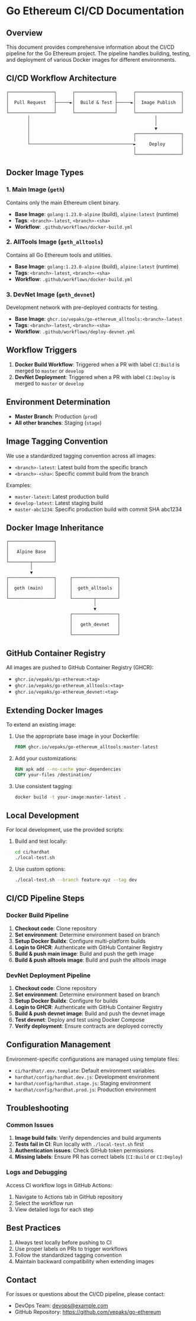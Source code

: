 # Go Ethereum CI/CD Documentation

## Overview

This document provides comprehensive information about the CI/CD pipeline for the Go Ethereum project. The pipeline handles building, testing, and deployment of various Docker images for different environments.

## CI/CD Workflow Architecture

```
┌─────────────────┐      ┌───────────────┐      ┌─────────────────┐
│                 │      │               │      │                 │
│  Pull Request   ├─────►│  Build & Test ├─────►│  Image Publish  │
│                 │      │               │      │                 │
└─────────────────┘      └───────────────┘      └─────────────────┘
        │                                               │
        │                                               │
        │                                               ▼
        │                                       ┌─────────────────┐
        │                                       │                 │
        └───────────────────────────────────────►     Deploy      │
                                                │                 │
                                                └─────────────────┘
```

## Docker Image Types

### 1. Main Image (`geth`)

Contains only the main Ethereum client binary.

- **Base Image**: `golang:1.23.0-alpine` (build), `alpine:latest` (runtime)
- **Tags**: `<branch>-latest`, `<branch>-<sha>`
- **Workflow**: `.github/workflows/docker-build.yml`

### 2. AllTools Image (`geth_alltools`)

Contains all Go Ethereum tools and utilities.

- **Base Image**: `golang:1.23.0-alpine` (build), `alpine:latest` (runtime)
- **Tags**: `<branch>-latest`, `<branch>-<sha>`
- **Workflow**: `.github/workflows/docker-build.yml`

### 3. DevNet Image (`geth_devnet`)

Development network with pre-deployed contracts for testing.

- **Base Image**: `ghcr.io/vepaks/go-ethereum_alltools:<branch>-latest`
- **Tags**: `<branch>-latest`, `<branch>-<sha>`
- **Workflow**: `.github/workflows/deploy-devnet.yml`

## Workflow Triggers

1. **Docker Build Workflow**: Triggered when a PR with label `CI:Build` is merged to `master` or `develop`
2. **DevNet Deployment**: Triggered when a PR with label `CI:Deploy` is merged to `master` or `develop`

## Environment Determination

- **Master Branch**: Production (`prod`)
- **All other branches**: Staging (`stage`)

## Image Tagging Convention

We use a standardized tagging convention across all images:

- `<branch>-latest`: Latest build from the specific branch
- `<branch>-<sha>`: Specific commit build from the branch

Examples:
- `master-latest`: Latest production build
- `develop-latest`: Latest staging build
- `master-abc1234`: Specific production build with commit SHA abc1234

## Docker Image Inheritance

```
┌─────────────────┐
│                 │
│   Alpine Base   │
│                 │
└────────┬────────┘
         │
         ▼
┌─────────────────┐     ┌─────────────────┐
│                 │     │                 │
│  geth (main)    │     │  geth_alltools  │
│                 │     │                 │
└─────────────────┘     └────────┬────────┘
                                 │
                                 ▼
                        ┌─────────────────┐
                        │                 │
                        │   geth_devnet   │
                        │                 │
                        └─────────────────┘
```

## GitHub Container Registry

All images are pushed to GitHub Container Registry (GHCR):

- `ghcr.io/vepaks/go-ethereum:<tag>`
- `ghcr.io/vepaks/go-ethereum_alltools:<tag>`
- `ghcr.io/vepaks/go-ethereum_devnet:<tag>`

## Extending Docker Images

To extend an existing image:

1. Use the appropriate base image in your Dockerfile:
   ```dockerfile
   FROM ghcr.io/vepaks/go-ethereum_alltools:master-latest
   ```

2. Add your customizations:
   ```dockerfile
   RUN apk add --no-cache your-dependencies
   COPY your-files /destination/
   ```

3. Use consistent tagging:
   ```bash
   docker build -t your-image:master-latest .
   ```

## Local Development

For local development, use the provided scripts:

1. Build and test locally:
   ```bash
   cd ci/hardhat
   ./local-test.sh
   ```

2. Use custom options:
   ```bash
   ./local-test.sh --branch feature-xyz --tag dev
   ```

## CI/CD Pipeline Steps

### Docker Build Pipeline

1. **Checkout code**: Clone repository
2. **Set environment**: Determine environment based on branch
3. **Setup Docker Buildx**: Configure multi-platform builds
4. **Login to GHCR**: Authenticate with GitHub Container Registry
5. **Build & push main image**: Build and push the geth image
6. **Build & push alltools image**: Build and push the alltools image

### DevNet Deployment Pipeline

1. **Checkout code**: Clone repository
2. **Set environment**: Determine environment based on branch
3. **Setup Docker Buildx**: Configure for builds
4. **Login to GHCR**: Authenticate with GitHub Container Registry
5. **Build & push devnet image**: Build and push the devnet image
6. **Test devnet**: Deploy and test using Docker Compose
7. **Verify deployment**: Ensure contracts are deployed correctly

## Configuration Management

Environment-specific configurations are managed using template files:

- `ci/hardhat/.env.template`: Default environment variables
- `hardhat/config/hardhat.dev.js`: Development environment
- `hardhat/config/hardhat.stage.js`: Staging environment
- `hardhat/config/hardhat.prod.js`: Production environment

## Troubleshooting

### Common Issues

1. **Image build fails**: Verify dependencies and build arguments
2. **Tests fail in CI**: Run locally with `./local-test.sh` first
3. **Authentication issues**: Check GitHub token permissions
4. **Missing labels**: Ensure PR has correct labels (`CI:Build` or `CI:Deploy`)

### Logs and Debugging

Access CI workflow logs in GitHub Actions:
1. Navigate to Actions tab in GitHub repository
2. Select the workflow run
3. View detailed logs for each step

## Best Practices

1. Always test locally before pushing to CI
2. Use proper labels on PRs to trigger workflows
3. Follow the standardized tagging convention
4. Maintain backward compatibility when extending images

## Contact

For issues or questions about the CI/CD pipeline, please contact:
- DevOps Team: devops@example.com
- GitHub Repository: https://github.com/vepaks/go-ethereum